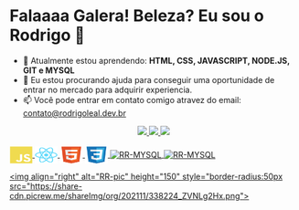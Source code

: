# Falaaaa Galera! Beleza? Eu sou o Rodrigo 👋


- 🌱 Atualmente estou aprendendo: **HTML, CSS, JAVASCRIPT, NODE.JS, GIT e MYSQL**
- 🤔 Eu estou procurando ajuda para conseguir uma oportunidade de entrar no mercado para adquirir experiencia.
- 📫 Você pode entrar em contato comigo atravez do email: contato@rodrigoleal.dev.br


<div align="center">
  <a href="https://github.com/RR-LEAL">
  <img height="150em" src="https://github-readme-stats.vercel.app/api?username=RR-LEAL&show_icons=true&theme=vue-dark&include_all_commits=true&count_private=true"/>
  <img height="150em" src="https://github-readme-stats.vercel.app/api/top-langs/?username=RR-LEAL&layout=compact&langs_count=7&theme=vue-dark"/>
  <img height="150em" src="https://github-readme-streak-stats.herokuapp.com/?user=RR-LEAL"/>
</div>

  <div style="display: inline_block"><br>
  <img align="center" alt="RR-Js" height="30" width="40" src="https://raw.githubusercontent.com/devicons/devicon/master/icons/javascript/javascript-plain.svg">
  <img align="center" alt="RR-React" height="30" width="40" src="https://raw.githubusercontent.com/devicons/devicon/master/icons/react/react-original.svg">
  <img align="center" alt="RR-HTML" height="30" width="40" src="https://raw.githubusercontent.com/devicons/devicon/master/icons/html5/html5-original.svg">
  <img align="center" alt="RR-CSS" height="30" width="40" src="https://raw.githubusercontent.com/devicons/devicon/master/icons/css3/css3-original.svg">
  <img align="center" alt="RR-MYSQL" height="30" width="40" src="https://img.shields.io/website-up-down-green-red/http/monip.org.svg website:http://rodrigoleal.dev.br">             <img align="center" alt="RR-MYSQL" height="30" width="40" src="https://img.shields.io/badge/MySQL-00000F?style=for-the-badge&logo=mysql&logoColor=white">
                                                                 
  <img align="right" alt="RR-pic" height="150" style="border-radius:50px src="https://share-cdn.picrew.me/shareImg/org/202111/338224_ZVNLg2Hx.png">
  </div>
 
